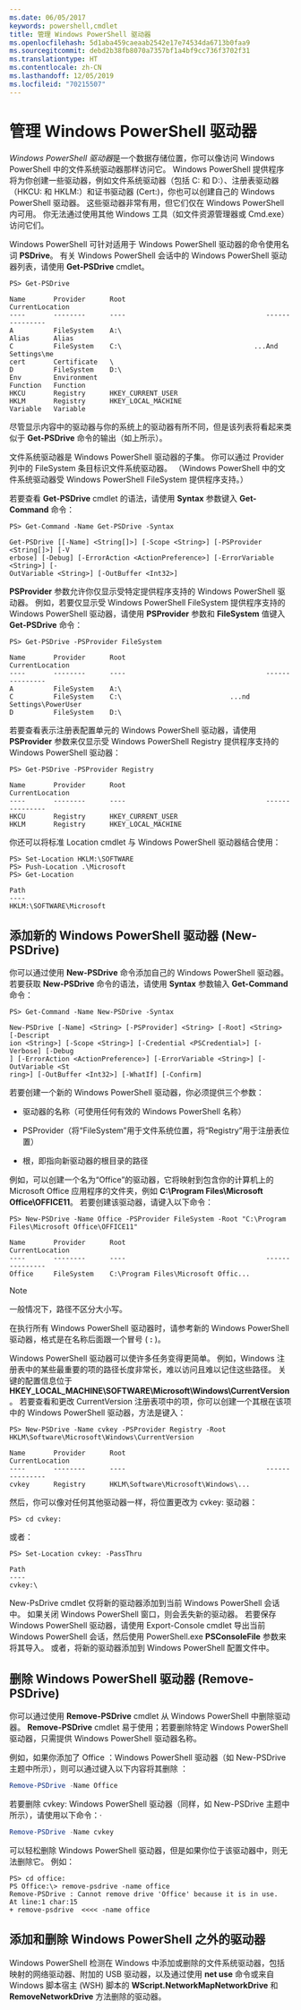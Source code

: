 ```yaml
---
ms.date: 06/05/2017
keywords: powershell,cmdlet
title: 管理 Windows PowerShell 驱动器
ms.openlocfilehash: 5d1aba459caeaab2542e17e74534da6713b0faa9
ms.sourcegitcommit: debd2b38fb8070a7357bf1a4bf9cc736f3702f31
ms.translationtype: HT
ms.contentlocale: zh-CN
ms.lasthandoff: 12/05/2019
ms.locfileid: "70215507"
---
```

# <a name="managing-windows-powershell-drives"></a>管理 Windows PowerShell 驱动器

*Windows PowerShell 驱动器*是一个数据存储位置，你可以像访问 Windows PowerShell 中的文件系统驱动器那样访问它。 Windows PowerShell 提供程序将为你创建一些驱动器，例如文件系统驱动器（包括 C: 和 D:）、注册表驱动器（HKCU: 和 HKLM:）和证书驱动器 (Cert:)，你也可以创建自己的 Windows PowerShell 驱动器。 这些驱动器非常有用，但它们仅在 Windows PowerShell 内可用。 你无法通过使用其他 Windows 工具（如文件资源管理器或 Cmd.exe）访问它们。

Windows PowerShell 可针对适用于 Windows PowerShell 驱动器的命令使用名词 **PSDrive**。 有关 Windows PowerShell 会话中的 Windows PowerShell 驱动器列表，请使用 **Get-PSDrive** cmdlet。

```
PS> Get-PSDrive

Name       Provider      Root                                   CurrentLocation
----       --------      ----                                   ---------------
A          FileSystem    A:\
Alias      Alias
C          FileSystem    C:\                                 ...And Settings\me
cert       Certificate   \
D          FileSystem    D:\
Env        Environment
Function   Function
HKCU       Registry      HKEY_CURRENT_USER
HKLM       Registry      HKEY_LOCAL_MACHINE
Variable   Variable
```

尽管显示内容中的驱动器与你的系统上的驱动器有所不同，但是该列表将看起来类似于 **Get-PSDrive** 命令的输出（如上所示）。

文件系统驱动器是 Windows PowerShell 驱动器的子集。 你可以通过 Provider 列中的 FileSystem 条目标识文件系统驱动器。 （Windows PowerShell 中的文件系统驱动器受 Windows PowerShell FileSystem 提供程序支持。）

若要查看 **Get-PSDrive** cmdlet 的语法，请使用 **Syntax** 参数键入 **Get-Command** 命令：

```
PS> Get-Command -Name Get-PSDrive -Syntax

Get-PSDrive [[-Name] <String[]>] [-Scope <String>] [-PSProvider <String[]>] [-V
erbose] [-Debug] [-ErrorAction <ActionPreference>] [-ErrorVariable <String>] [-
OutVariable <String>] [-OutBuffer <Int32>]
```

**PSProvider** 参数允许你仅显示受特定提供程序支持的 Windows PowerShell 驱动器。 例如，若要仅显示受 Windows PowerShell FileSystem 提供程序支持的 Windows PowerShell 驱动器，请使用 **PSProvider** 参数和 **FileSystem** 值键入 **Get-PSDrive** 命令：

```
PS> Get-PSDrive -PSProvider FileSystem

Name       Provider      Root                                   CurrentLocation
----       --------      ----                                   ---------------
A          FileSystem    A:\
C          FileSystem    C:\                           ...nd Settings\PowerUser
D          FileSystem    D:\
```

若要查看表示注册表配置单元的 Windows PowerShell 驱动器，请使用 **PSProvider** 参数来仅显示受 Windows PowerShell Registry 提供程序支持的 Windows PowerShell 驱动器：

```
PS> Get-PSDrive -PSProvider Registry

Name       Provider      Root                                   CurrentLocation
----       --------      ----                                   ---------------
HKCU       Registry      HKEY_CURRENT_USER
HKLM       Registry      HKEY_LOCAL_MACHINE
```

你还可以将标准 Location cmdlet 与 Windows PowerShell 驱动器结合使用：

```
PS> Set-Location HKLM:\SOFTWARE
PS> Push-Location .\Microsoft
PS> Get-Location

Path
----
HKLM:\SOFTWARE\Microsoft
```

## <a name="adding-new-windows-powershell-drives-new-psdrive"></a>添加新的 Windows PowerShell 驱动器 (New-PSDrive)

你可以通过使用 **New-PSDrive** 命令添加自己的 Windows PowerShell 驱动器。 若要获取 **New-PSDrive** 命令的语法，请使用 **Syntax** 参数输入 **Get-Command** 命令：

```
PS> Get-Command -Name New-PSDrive -Syntax

New-PSDrive [-Name] <String> [-PSProvider] <String> [-Root] <String> [-Descript
ion <String>] [-Scope <String>] [-Credential <PSCredential>] [-Verbose] [-Debug
] [-ErrorAction <ActionPreference>] [-ErrorVariable <String>] [-OutVariable <St
ring>] [-OutBuffer <Int32>] [-WhatIf] [-Confirm]
```

若要创建一个新的 Windows PowerShell 驱动器，你必须提供三个参数：

- 驱动器的名称（可使用任何有效的 Windows PowerShell 名称）

- PSProvider（将“FileSystem”用于文件系统位置，将“Registry”用于注册表位置）

- 根，即指向新驱动器的根目录的路径

例如，可以创建一个名为“Office”的驱动器，它将映射到包含你的计算机上的 Microsoft Office 应用程序的文件夹，例如 **C:\\Program Files\\Microsoft Office\\OFFICE11**。 若要创建该驱动器，请键入以下命令：

```
PS> New-PSDrive -Name Office -PSProvider FileSystem -Root "C:\Program Files\Microsoft Office\OFFICE11"

Name       Provider      Root                                   CurrentLocation
----       --------      ----                                   ---------------
Office     FileSystem    C:\Program Files\Microsoft Offic...
```

> [!NOTE]
> 一般情况下，路径不区分大小写。

在执行所有 Windows PowerShell 驱动器时，请参考新的 Windows PowerShell 驱动器，格式是在名称后面跟一个冒号 ( **:** )。

Windows PowerShell 驱动器可以使许多任务变得更简单。 例如，Windows 注册表中的某些最重要的项的路径长度非常长，难以访问且难以记住这些路径。 关键的配置信息位于 **HKEY_LOCAL_MACHINE\\SOFTWARE\\Microsoft\\Windows\\CurrentVersion**。 若要查看和更改 CurrentVersion 注册表项中的项，你可以创建一个其根在该项中的 Windows PowerShell 驱动器，方法是键入：

```
PS> New-PSDrive -Name cvkey -PSProvider Registry -Root HKLM\Software\Microsoft\Windows\CurrentVersion

Name       Provider      Root                                   CurrentLocation
----       --------      ----                                   ---------------
cvkey      Registry      HKLM\Software\Microsoft\Windows\...
```

然后，你可以像对任何其他驱动器一样，将位置更改为 cvkey:  驱动器：

```
PS> cd cvkey:
```

或者：

```
PS> Set-Location cvkey: -PassThru

Path
----
cvkey:\
```

New-PsDrive cmdlet 仅将新的驱动器添加到当前 Windows PowerShell 会话中。 如果关闭 Windows PowerShell 窗口，则会丢失新的驱动器。 若要保存 Windows PowerShell 驱动器，请使用 Export-Console cmdlet 导出当前 Windows PowerShell 会话，然后使用 PowerShell.exe **PSConsoleFile** 参数来将其导入。 或者，将新的驱动器添加到 Windows PowerShell 配置文件中。

## <a name="deleting-windows-powershell-drives-remove-psdrive"></a>删除 Windows PowerShell 驱动器 (Remove-PSDrive)

你可以通过使用 **Remove-PSDrive** cmdlet 从 Windows PowerShell 中删除驱动器。 **Remove-PSDrive** cmdlet 易于使用；若要删除特定 Windows PowerShell 驱动器，只需提供 Windows PowerShell 驱动器名称。

例如，如果你添加了 Office  ：Windows PowerShell 驱动器（如 New-PSDrive 主题中所示），则可以通过键入以下内容将其删除  ：

```powershell
Remove-PSDrive -Name Office
```

若要删除 cvkey:  Windows PowerShell 驱动器（同样，如 New-PSDrive  主题中所示），请使用以下命令：·

```powershell
Remove-PSDrive -Name cvkey
```

可以轻松删除 Windows PowerShell 驱动器，但是如果你位于该驱动器中，则无法删除它。 例如：

```
PS> cd office:
PS Office:\> remove-psdrive -name office
Remove-PSDrive : Cannot remove drive 'Office' because it is in use.
At line:1 char:15
+ remove-psdrive  <<<< -name office
```

## <a name="adding-and-removing-drives-outside-windows-powershell"></a>添加和删除 Windows PowerShell 之外的驱动器

Windows PowerShell 检测在 Windows 中添加或删除的文件系统驱动器，包括映射的网络驱动器、附加的 USB 驱动器，以及通过使用 **net use** 命令或来自 Windows 脚本宿主 (WSH) 脚本的 **WScript.NetworkMapNetworkDrive** 和 **RemoveNetworkDrive** 方法删除的驱动器。

